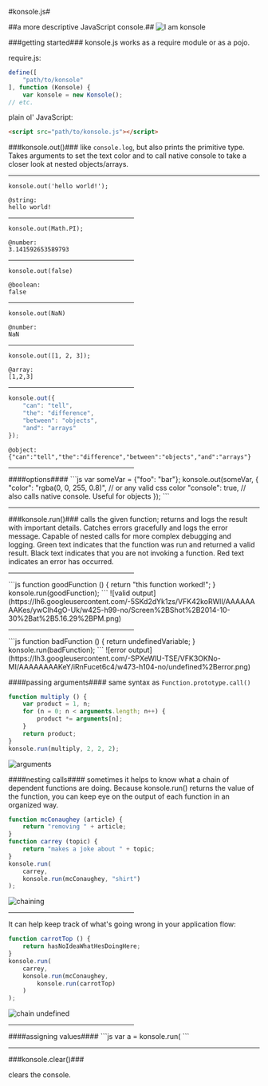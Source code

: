 #konsole.js#


##a more descriptive JavaScript console.##
![I am konsole](https://lh6.googleusercontent.com/-yF0Z7tZ7i3g/VFK-nbe2tfI/AAAAAAAAKfs/DGHoL3WM-8w/w101-h30-no/Screen%2BShot%2B2014-10-30%2Bat%2B5.41.16%2BPM.png)


###getting started###
konsole.js works as a require module or as a pojo.

require.js:
```js
define([
	"path/to/konsole"
], function (Konsole) {
	var konsole = new Konsole();
// etc.
```

plain ol' JavaScript:
```html
<script src="path/to/konsole.js"></script>
```

###konsole.out()###
like `console.log`, but also prints the primitive type.  Takes arguments to set the text color and to call native console to take a closer look at nested objects/arrays.
<hr>

`konsole.out('hello world!');`
```
@string:
hello world!
```
<hr width="50%">

`konsole.out(Math.PI);`
```
@number:
3.141592653589793 
```
<hr width="50%">

`konsole.out(false)`
```
@boolean:
false
```
<hr width="50%">

`konsole.out(NaN)`
```
@number:
NaN 
```
<hr width="50%">

`konsole.out([1, 2, 3]);`
```
@array:
[1,2,3] 
```
<hr width="50%">

```js
konsole.out({
	"can": "tell",
    "the": "difference",
    "between": "objects",
    "and": "arrays"
});
```
```
@object:
{"can":"tell","the":"difference","between":"objects","and":"arrays"}
```
<hr width="50%">
####options####
```js
var someVar = {"foo": "bar"};
konsole.out(someVar, {
	"color": "rgba(0, 0, 255, 0.8)", // or any valid css color
    "console": true, // also calls native console.  Useful for objects
});
```
<hr>

###konsole.run()###
calls the given function; returns and logs the result with important details.  Catches errors gracefully and logs the error message.  Capable of nested calls for more complex debugging and logging.  Green text indicates that the function was run and returned a valid result.  Black text indicates that you are not invoking a function.  Red text indicates an error has occurred.

<hr width="50%">
```js
function goodFunction () {
	return "this function worked!";
}
konsole.run(goodFunction);
```
![valid output](https://lh6.googleusercontent.com/-5SKd2dYk1zs/VFK42koRWlI/AAAAAAAAKes/ywClh4gO-Uk/w425-h99-no/Screen%2BShot%2B2014-10-30%2Bat%2B5.16.29%2BPM.png)

<hr width="50%">
```js
function badFunction () {
	return undefinedVariable;
}
konsole.run(badFunction);
```
![error output](https://lh3.googleusercontent.com/-SPXeWlU-TSE/VFK3OKNo-MI/AAAAAAAAKeY/iRnFucet6c4/w473-h104-no/undefined%2Berror.png)

####passing arguments####
same syntax as `Function.prototype.call()`
```js
function multiply () {
	var product = 1, n;
	for (n = 0; n < arguments.length; n++) {
    	product *= arguments[n];
    }
    return product;
}
konsole.run(multiply, 2, 2, 2);
```
![arguments](https://lh3.googleusercontent.com/-EvrzruiOz-k/VFK6xPgpmJI/AAAAAAAAKe8/wzIa0pCXp6U/w425-h153-no/Screen%2BShot%2B2014-10-30%2Bat%2B5.24.48%2BPM.png)

####nesting calls####
sometimes it helps to know what a chain of dependent functions are doing.  Because konsole.run() returns the value of the function, you can keep eye on the output of each function in an organized way.
```js
function mcConaughey (article) {
	return "removing " + article;
}
function carrey (topic) {
	return "makes a joke about " + topic;
}
konsole.run(
	carrey, 
	konsole.run(mcConaughey, "shirt")
);
```
![chaining](https://lh6.googleusercontent.com/-5o8KDCrUUqw/VFK8rIfOv2I/AAAAAAAAKfM/QcyryhkdwQU/w423-h209-no/Screen%2BShot%2B2014-10-30%2Bat%2B5.32.55%2BPM.png)

<hr width="50%">
It can help keep track of what's going wrong in your application flow:

```js
function carrotTop () {
	return hasNoIdeaWhatHesDoingHere;
}
konsole.run(
	carrey, 
	konsole.run(mcConaughey, 
    	konsole.run(carrotTop)
    )
);
```
![chain undefined](https://lh3.googleusercontent.com/-z142WA2ufrY/VFK9ljNTACI/AAAAAAAAKfg/xygmQPdpO2o/w418-h106-no/Screen%2BShot%2B2014-10-30%2Bat%2B5.36.53%2BPM.png)

<hr width="50%">
####assigning values####
```js
var a = konsole.run(
```

<hr>
###konsole.clear()###

clears the console.
